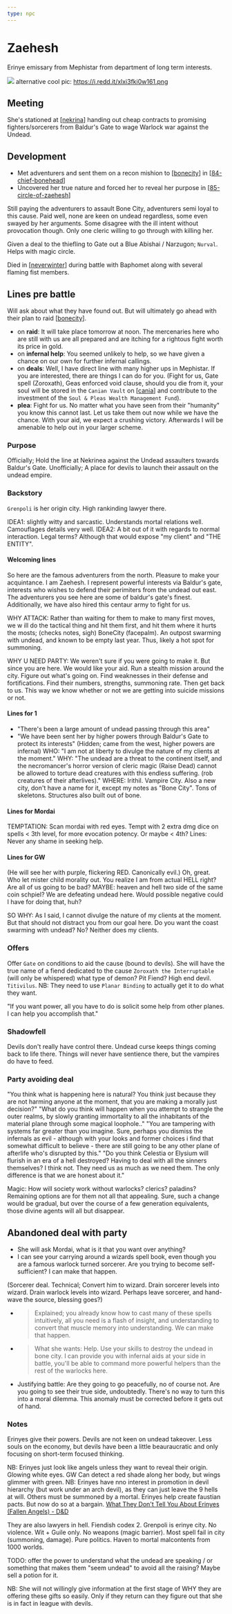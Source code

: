 ```yaml
---
type: npc
---
```


# Zaehesh
Erinye emissary from Mephistar from department of long term interests.

![](zaehesh.png)
alternative cool pic: https://i.redd.it/xlxi3fki0w161.png

## Meeting
She's stationed at [[nekrina]] handing out cheap contracts to promising fighters/sorcerers from Baldur's Gate to wage Warlock war against the Undead.

## Development
- Met adventurers and sent them on a recon mishion to [[bonecity]] in [[84-chief-bonehead]]
- Uncovered her true nature and forced her to reveal her purpose in [[85-circle-of-zaehesh]]

Still paying the adventurers to assault Bone City, adventurers semi loyal to this cause. Paid well, none are keen on undead regardless, some even swayed by her arguments. Some disagree with the ill intent without provocation though. Only one cleric willing to go through with killing her.

Given a deal to the thiefling to Gate out a Blue Abishai / Narzugon; `Nurval`. Helps with magic circle.

Died in [[neverwinter]] during battle with Baphomet along with several flaming fist members.

## Lines pre battle
Will ask about what they have found out. But will ultimately go ahead with their plan to raid [[bonecity]].

- on **raid**: It will take place tomorrow at noon. The mercenaries here who are still with us are all prepared and are itching for a rightous fight worth its price in gold.
- on **infernal help**: You seemed unlikely to help, so we have given a chance on our own for further infernal callings.
- on **deals**: Well, I have direct line with many higher ups in Mephistar. If you are interested, there are things I can do for you. (Fight for us, Gate spell (Zoroxath), Geas enforced void clause, should you die from it, your soul will be stored in the `Canian Vault` on [[cania]] and contribute to the investment of the `Soul & Pleas Wealth Management Fund`).
- **plea**: Fight for us. No matter what you have seen from their "humanity" you know this cannot last. Let us take them out now while we have the chance. With your aid, we expect a crushing victory. Afterwards I will be amenable to help out in your larger scheme.

### Purpose
Officially; Hold the line at Nekrinea against the Undead assaulters towards Baldur's Gate.
Unofficially; A place for devils to launch their assault on the undead empire.

### Backstory
`Grenpoli` is her origin city. High rankinding lawyer there.

IDEA1: slightly witty and sarcastic. Understands mortal relations well. Camouflages details very well.
IDEA2: A bit out of it with regards to normal interaction. Legal terms? Although that would expose "my client" and "THE ENTITY".

#### Welcoming lines
So here are the famous adventurers from the north. Pleasure to make your acquintance. I am Zaehesh. I represent powerful interests via Baldur's gate, interests who wishes to defend their perimiters from the undead out east. The adventurers you see here are some of baldur's gate's finest. Additionally, we have also hired this centaur army to fight for us.

WHY ATTACK: Rather than waiting for them to make to many first moves, we w ill do the tactical thing and hit them first, and hit them where it hurts the mosts; (checks notes, sigh) BoneCity (facepalm). An outpost swarming with undead, and known to be empty last year. Thus, likely a hot spot for summoning.

WHY U NEED PARTY: We weren't sure if you were going to make it. But since you are here. We would like your aid. Run a stealth mission around the city. Figure out what's going on. Find weaknesses in their defense and fortifications. Find their numbers, strengths, summoning rate. Then get back to us. This way we know whether or not we are getting into suicide missions or not.

#### Lines for 1
- "There's been a large amount of undead passing through this area"
- "We have been sent her by higher powers through Baldur's Gate to protect its interests"
(Hidden; came from the west, higher powers are infernal)
WHO: "I am not at liberty to divulge the nature of my clients at the moment."
WHY: "The undead are a threat to the continent itself, and the necromancer's horror version of cleric magic (Raise Dead) cannot be allowed to torture dead creatures with this endless suffering. (rob creatures of their afterlives)."
WHERE: Irithil. Vampire City. Also a new city, don't have a name for it, except my notes as "Bone City". Tons of skeletons. Structures also built out of bone.

#### Lines for Mordai
TEMPTATION: Scan mordai with red eyes. Tempt with 2 extra dmg dice on spells < 3th level, for more evocation potency. Or maybe < 4th?
Lines: Never any shame in seeking help.

#### Lines for GW
(He will see her with purple, flickering RED. Canonically evil.)
Oh, great. Who let mister child morality out.
You realize I am from actual HELL right? Are all of us going to be bad?
MAYBE: heaven and hell two side of the same coin schpiel?
We are defeating undead here. Would possible negative could I have for doing that, huh?

SO WHY: As I said, I cannot divulge the nature of my clients at the moment. But that should not distract you from our goal here. Do you want the coast swarming with undead? No? Neither does my clients.

### Offers
Offer `Gate` on conditions to aid the cause (bound to devils). She will have the true name of a fiend dedicated to the cause `Zoroxath the Interruptable` (will only be whispered) what type of demon? Pit Fiend? High end devil. `Titivilus`. NB: They need to use `Planar Binding` to actually get it to do what they want.

"If you want power, all you have to do is solicit some help from other planes. I can help you accomplish that."

### Shadowfell
Devils don't really have control there. Undead curse keeps things coming back to life there. Things will never have sentience there, but the vampires do have to feed.

### Party avoiding deal
"You think what is happening here is natural? You think just because they are not harming anyone at the moment, that you are making a morally just decision?"
"What do you think will happen when you attempt to strangle the outer realms, by slowly granting immortality to all the inhabitants of the material plane through some magical loophole.."
"You are tampering with systems far greater than you imagine. Sure, perhaps you dismiss the infernals as evil - although with your looks and former choices i find that somewhat difficult to believe - there are still going to be any other plane of afterlife who's disrupted by this."
"Do you think Celestia or Elysium will flurish in an era of a hell destroyed? Having to deal with all the sinners themselves? I think not. They need us as much as we need them. The only difference is that we are honest about it."

Magic: How will society work without warlocks? clerics? paladins? Remaining options are for them not all that appealing. Sure, such a change would be gradual, but over the course of a few generation equivalents, those divine agents will all but disappear.

## Abandoned deal with party
- She will ask Mordai, what is it that you want over anything?
- I can see your carrying around a wizards spell book, even though you are a famous warlock turned sorcerer. Are you trying to become self-sufficient? I can make that happen.

(Sorcerer deal. Technical; Convert him to wizard. Drain sorcerer levels into wizard. Drain warlock levels into wizard. Perhaps leave sorcerer, and hand-wave the source, blessing goes?)
- > Explained; you already know how to cast many of these spells intuitively, all you need is a flash of insight, and understanding to convert that muscle memory into understanding. We can make that happen.
- > What she wants: Help. Use your skills to destroy the undead in bone city. I can provide you with infernal aids at your side in battle, you'll be able to command more powerful helpers than the rest of the warlocks here.
- Justifying battle: Are they going to go peacefully, no of course not. Are you going to see their true side, undoubtedly. There's no way to turn this into a moral dilemma. This anomaly must be corrected before it gets out of hand.

### Notes
Erinyes give their powers. Devils are not keen on undead takeover. Less souls on the economy, but devils have been a little beauraucratic and only focusing on short-term focused thinking.

NB: Erinyes just look like angels unless they want to reveal their origin. Glowing white eyes. GW Can detect a red shade along her body, but wings glimmer with green.
NB: Erinyes have nno interest in promotion in devil hierarchy (but work under an arch devil), as they can just leave the 9 hells at will. Others must be summoned by a mortal.
Erinyes help create faustian pacts. But now do so at a bargain.
[What They Don't Tell You About Erinyes (Fallen Angels) - D&D](https://www.youtube.com/watch?v=6fNxT_rWvSo)

They are also lawyers in hell. Fiendish codex 2. Grenpoli is erinye city. No violence. Wit + Guile only. No weapons (magic barrier). Most spell fail in city (summoning, damage). Pure politics. Haven to mortal malcontents from 1000 worlds.

TODO: offer the power to understand what the undead are speaking / or something that makes them "seem undead" to avoid all the raising? Maybe sell a potion for it.

NB: She will not willingly give information at the first stage of WHY they are offering these gifts so easily.
Only if they return can they figure out that she is in fact in league with devils.

[//begin]: # "Autogenerated link references for markdown compatibility"
[nekrina]: ../east/nekrina "Nekrina"
[bonecity]: ../east/bonecity "Bone City"
[84-chief-bonehead]: ../recaps/84-chief-bonehead "84-chief-bonehead"
[85-circle-of-zaehesh]: ../recaps/85-circle-of-zaehesh "85-circle-of-zaehesh"
[neverwinter]: ../north/neverwinter "Neverwinter"
[cania]: ../planar/cania "Cania"
[//end]: # "Autogenerated link references"
